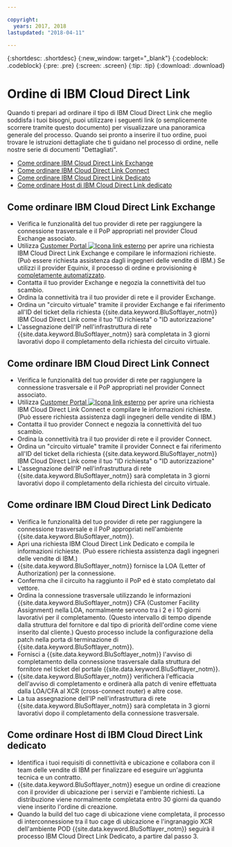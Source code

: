```yaml
---

copyright:
  years: 2017, 2018
lastupdated: "2018-04-11"

---
```


{:shortdesc: .shortdesc}
{:new_window: target="_blank"}
{:codeblock: .codeblock}
{:pre: .pre}
{:screen: .screen}
{:tip: .tip}
{:download: .download}

# Ordine di IBM Cloud Direct Link

Quando ti prepari ad ordinare il tipo di IBM Cloud Direct Link che meglio soddisfa i tuoi bisogni, puoi utilizzare i seguenti link (o semplicemente scorrere tramite questo documento) per visualizzare una panoramica generale del processo. Quando sei pronto a inserire il tuo ordine, puoi trovare le istruzioni dettagliate che ti guidano nel processo di ordine, nelle nostre serie di documenti "Dettagliati".

* [Come ordinare IBM Cloud Direct Link Exchange](how-to-order.html#how-to-order-ibm-cloud-direct-link-exchange)
* [Come ordinare IBM Cloud Direct Link Connect](how-to-order.html#how-to-order-ibm-cloud-direct-link-connect)
* [Come ordinare IBM Cloud Direct Link Dedicato](how-to-order.html#how-to-order-ibm-cloud-direct-link-dedicated)
* [Come ordinare Host di IBM Cloud Direct Link dedicato](how-to-order.html#how-to-order-ibm-cloud-direct-link-dedicated-hosting)

## Come ordinare IBM Cloud Direct Link Exchange 

 * Verifica le funzionalità del tuo provider di rete per raggiungere la connessione trasversale e il PoP appropriati nel provider Cloud Exchange associato.
 * Utilizza [Customer Portal ![Icona link esterno](../../icons/launch-glyph.svg "Icona link esterno")](https://control.softlayer.com/) per aprire una richiesta IBM Cloud Direct Link Exchange e compilare le informazioni richieste. (Può essere richiesta assistenza dagli ingegneri delle vendite di IBM.) Se utilizzi il provider Equinix, il processo di ordine e provisioning è [completamente automatizzato](cloud-exchange-automation.html).
 * Contatta il tuo provider Exchange e negozia la connettività del tuo scambio. 
 * Ordina la connettività tra il tuo provider di rete e il provider Exchange. 
 * Ordina un "circuito virtuale" tramite il provider Exchange e fai riferimento all'ID del ticket della richiesta {{site.data.keyword.BluSoftlayer_notm}} IBM Cloud Direct Link come il tuo "ID richiesta" o "ID autorizzazione"
 * L'assegnazione dell'IP nell'infrastruttura di rete {{site.data.keyword.BluSoftlayer_notm}} sarà completata in 3 giorni lavorativi dopo il completamento della richiesta del circuito virtuale.

## Come ordinare IBM Cloud Direct Link Connect 

 * Verifica le funzionalità del tuo provider di rete per raggiungere la connessione trasversale e il PoP appropriati nel provider Connect associato. 
 * Utilizza [Customer Portal ![Icona link esterno](../../icons/launch-glyph.svg "Icona link esterno")](https://control.softlayer.com/) per aprire una richiesta IBM Cloud Direct Link Connect e compilare le informazioni richieste. (Può essere richiesta assistenza dagli ingegneri delle vendite di IBM.) 
 * Contatta il tuo provider Connect e negozia la connettività del tuo scambio. 
 * Ordina la connettività tra il tuo provider di rete e il provider Connect. 
 * Ordina un "circuito virtuale" tramite il provider Connect e fai riferimento all'ID del ticket della richiesta {{site.data.keyword.BluSoftlayer_notm}} IBM Cloud Direct Link come il tuo "ID richiesta" o "ID autorizzazione"
 * L'assegnazione dell'IP nell'infrastruttura di rete {{site.data.keyword.BluSoftlayer_notm}} sarà completata in 3 giorni lavorativi dopo il completamento della richiesta del circuito virtuale.

## Come ordinare IBM Cloud Direct Link Dedicato 

 * Verifica le funzionalità del tuo provider di rete per raggiungere la connessione trasversale e il PoP appropriati nell'ambiente {{site.data.keyword.BluSoftlayer_notm}}.
 * Apri una richiesta IBM Cloud Direct Link Dedicato e compila le informazioni richieste. (Può essere richiesta assistenza dagli ingegneri delle vendite di IBM.)
 * {{site.data.keyword.BluSoftlayer_notm}} fornisce la LOA (Letter of Authorization) per la connessione.
 * Conferma che il circuito ha raggiunto il PoP ed è stato completato dal vettore.
 * Ordina la connessione trasversale utilizzando le informazioni {{site.data.keyword.BluSoftlayer_notm}} CFA (Customer Facility Assignment) nella LOA, normalmente servono tra i 2 e i 10 giorni lavorativi per il completamento. (Questo intervallo di tempo dipende dalla struttura del fornitore e dal tipo di priorità dell'ordine come viene inserito dal cliente.) Questo processo include la configurazione della patch nella porta di terminazione di {{site.data.keyword.BluSoftlayer_notm}}.
 * Fornisci a {{site.data.keyword.BluSoftlayer_notm}} l'avviso di completamento della connessione trasversale dalla struttura del fornitore nel ticket del portale {{site.data.keyword.BluSoftlayer_notm}}.
 * {{site.data.keyword.BluSoftlayer_notm}} verificherà l'efficacia dell'avviso di completamento e ordinerà alla patch di venire effettuata dalla LOA/CFA al XCR (cross-connect router) e altre cose.
 * La tua assegnazione dell'IP nell'infrastruttura di rete {{site.data.keyword.BluSoftlayer_notm}} sarà completata in 3 giorni lavorativi dopo il completamento della connessione trasversale.

## Come ordinare Host di IBM Cloud Direct Link dedicato 

 * Identifica i tuoi requisiti di connettività e ubicazione e collabora con il team delle vendite di IBM per finalizzare ed eseguire un'aggiunta tecnica e un contratto.
 * {{site.data.keyword.BluSoftlayer_notm}} esegue un ordine di creazione con il provider di ubicazione per i servizi e l'ambiente richiesti. La distribuzione viene normalmente completata entro 30 giorni da quando viene inserito l'ordine di creazione.
 * Quando la build del tuo cage di ubicazione viene completata, il processo di interconnessione tra il tuo cage di ubicazione e l'ingranaggio XCR dell'ambiente POD {{site.data.keyword.BluSoftlayer_notm}} seguirà il processo IBM Cloud Direct Link Dedicato, a partire dal passo 3.
